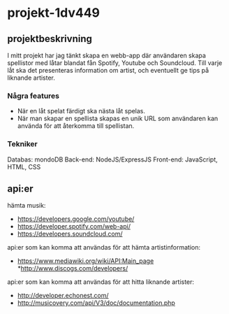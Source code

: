 # projekt-1dv449

## projektbeskrivning

I mitt projekt har jag tänkt skapa en webb-app där användaren skapa spellistor med låtar blandat fån Spotify, Youtube och Soundcloud. Till varje låt ska det presenteras information om artist, och eventuellt ge tips på liknande artister.

### Några features

* När en låt spelat färdigt ska nästa låt spelas.
* När man skapar en spellista skapas en unik URL som användaren kan använda för att återkomma till spellistan.

### Tekniker

Databas: mondoDB
Back-end: NodeJS/ExpressJS
Front-end: JavaScript, HTML, CSS

## api:er

hämta musik:

* https://developers.google.com/youtube/
* https://developer.spotify.com/web-api/
* https://developers.soundcloud.com/

api:er som kan komma att användas för att hämta artistinformation:

* https://www.mediawiki.org/wiki/API:Main_page
*http://www.discogs.com/developers/

api:er som kan komma att användas för att hitta liknande artister:

* http://developer.echonest.com/
* http://musicovery.com/api/V3/doc/documentation.php

